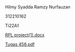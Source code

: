 Hilmy Syadda Ramzy Nurfauzan 

312210162

Ti22A1


[RPL project(1).docx](https://github.com/user-attachments/files/17477765/RPL.project.1.docx)

[Tugas 456.pdf](https://github.com/user-attachments/files/17487098/Tugas.456.pdf)
